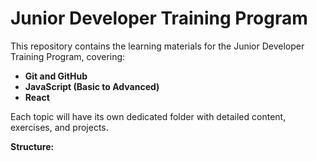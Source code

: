 # Junior Developer Training Program

This repository contains the learning materials for the Junior Developer Training Program, covering:

* **Git and GitHub**
* **JavaScript (Basic to Advanced)**
* **React**

Each topic will have its own dedicated folder with detailed content, exercises, and projects.

**Structure:**